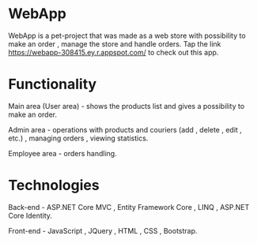 # WebApp

WebApp is a pet-project that was made as a web store with possibility to make an order , manage the store and handle orders.
Tap the link https://webapp-308415.ey.r.appspot.com/ to check out this app.

# Functionality

Main area (User area) - shows the products list and gives a possibility to make an order.

Admin area - operations with products and couriers (add , delete , edit , etc.) , managing orders , viewing statistics.

Employee area - orders handling.

# Technologies

Back-end - ASP.NET Core MVC , Entity Framework Core , LINQ , ASP.NET Core Identity.

Front-end - JavaScript , JQuery , HTML , CSS , Bootstrap.


